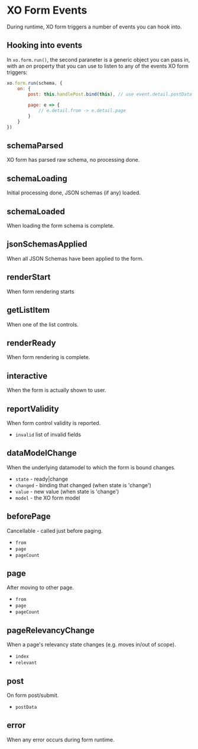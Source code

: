 # XO Form Events

During runtime, XO form triggers a number of events you can hook into.

## Hooking into events

In ```xo.form.run()```, the second paraneter is a generic object you can pass in, with an *on* property that you can use to listen to any of the events XO form triggers:


```js
xo.form.run(schema, {
    on: {
        post: this.handlePost.bind(this), // use event.detail.postData
        
        page: e => {
            // e.detail.from -> e.detail.page
        }
    }
})
```

## schemaParsed

XO form has parsed raw schema, no processing done.

## schemaLoading

Initial processing done, JSON schemas (if any) loaded.

## schemaLoaded

When loading the form schema is complete.

## jsonSchemasApplied

When all JSON Schemas have been applied to the form.

## renderStart

When form rendering starts

## getListItem

When one of the list controls.

## renderReady

When form rendering is complete.

## interactive

When the form is actually shown to user.

## reportValidity

When form control validity is reported.

- ```invalid``` list of invalid fields

## dataModelChange

When the underlying datamodel to which the form is bound changes.

- ```state``` - ready|change
- ```changed``` - binding that changed (when state is 'change')
- ```value``` - new value  (when state is 'change')
- ```model``` - the XO form model


## beforePage

Cancellable - called just before paging.

- ```from```
- ```page```
- ```pageCount```

## page

After moving to other page.

- ```from```
- ```page```
- ```pageCount```

## pageRelevancyChange

When a page's relevancy state changes (e.g. moves in/out of scope).

- ```index```
- ```relevant```

## post

On form post/submit.

- ```postData```

## error

When any error occurs during form runtime.

